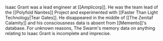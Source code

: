 Isaac Grant was a lead engineer at [[Amplicorp]]. He was the team lead of the [[Polyfold Nanites]] Project and experimented with [[Faster Than Light Technology|Tear Gates]]. He disappeared in the middle of [[The Zenitaf Calamity]] and his consciousness data is absent from [[Memento]]'s database. For unknown reasons, The Swarm's memory data on anything relating to Isaac Grant is incomplete and imprecise.